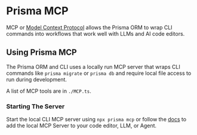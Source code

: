 # Prisma MCP

MCP or [Model Context Protocol](https://docs.anthropic.com/en/docs/mcp) allows the Prisma ORM to wrap CLI commands into workflows that work well with LLMs and AI code editors.

## Using Prisma MCP

The Prisma ORM and CLI uses a locally run MCP server that wraps CLI commands like `prisma migrate` or `prisma db` and require local file access to run during development.

A list of MCP tools are in `./MCP.ts`.

### Starting The Server

Start the local CLI MCP server using `npx prisma mcp` or follow the [docs](https://www.prisma.io/docs/postgres/integrations/mcp-server) to add the local MCP Server to your code editor, LLM, or Agent.
